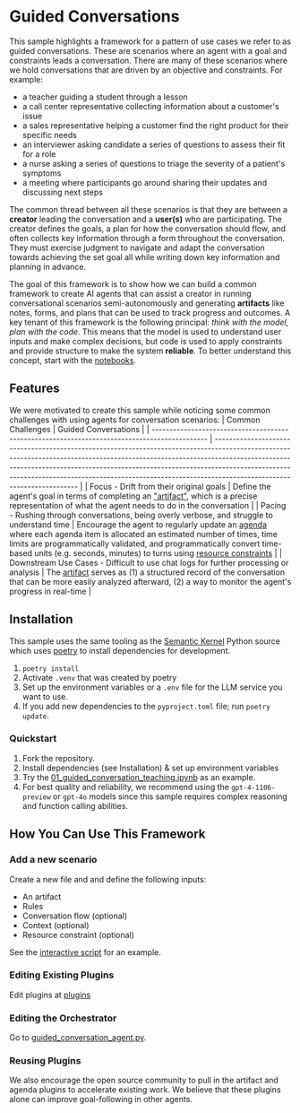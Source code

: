# Guided Conversations
This sample highlights a framework for a pattern of use cases we refer to as guided conversations. 
These are scenarios where an agent with a goal and constraints leads a conversation. There are many of these scenarios where we hold conversations that are driven by an objective and constraints. For example:
- a teacher guiding a student through a lesson
- a call center representative collecting information about a customer's issue
- a sales representative helping a customer find the right product for their specific needs
- an interviewer asking candidate a series of questions to assess their fit for a role
- a nurse asking a series of questions to triage the severity of a patient's symptoms
- a meeting where participants go around sharing their updates and discussing next steps

The common thread between all these scenarios is that they are between a **creator** leading the conversation and a **user(s)** who are participating.
The creator defines the goals, a plan for how the conversation should flow, and often collects key information through a form throughout the conversation. 
They must exercise judgment to navigate and adapt the conversation towards achieving the set goal all while writing down key information and planning in advance.

The goal of this framework is to show how we can build a common framework to create AI agents that can assist a creator in running conversational scenarios semi-autonomously and generating **artifacts** like notes, forms, and plans that can be used to track progress and outcomes. A key tenant of this framework is the following principal: *think with the model, plan with the code*. This means that the model is used to understand user inputs and make complex decisions, but code is used to apply constraints and provide structure to make the system **reliable**. To better understand this concept, start with the [notebooks](./notebooks/).


## Features
We were motivated to create this sample while noticing some common challenges with using agents for conversation scenarios:
| Common Challenges                                                                             | Guided Conversations                                                                                                                                                                                                                                                                                                                                             |
| --------------------------------------------------------------------------------------------- | ---------------------------------------------------------------------------------------------------------------------------------------------------------------------------------------------------------------------------------------------------------------------------------------------------------------------------------------------------------------- |
| Focus - Drift from their original goals                                                       | Define the agent's goal in terms of completing an ["artifact"](./guided_conversation/plugins/artifact.py), which is a precise representation of what the agent needs to do in the conversation                                                                                                                                                                   |
| Pacing - Rushing through conversations, being overly verbose, and struggle to understand time | Encourage the agent to regularly update an [agenda](./guided_conversation/plugins/agenda.py) where each agenda item is allocated an estimated number of times, time limits are programmatically validated, and programmatically convert time-based units (e.g. seconds, minutes) to turns using [resource constraints](./guided_conversation/utils/resources.py) |
| Downstream Use Cases - Difficult to use chat logs for further processing or analysis          | The [artifact](./guided_conversation/plugins/artifact.py) serves as (1) a structured record of the conversation that can be more easily analyzed afterward, (2) a way to monitor the agent's progress in real-time                                                                                                                                               |


## Installation
This sample uses the same tooling as the [Semantic Kernel](https://github.com/microsoft/semantic-kernel/blob/main/python/pyproject.toml) Python source which uses [poetry](https://python-poetry.org/docs/) to install dependencies for development.

1. `poetry install`
1. Activate `.venv` that was created by poetry
1. Set up the environment variables or a `.env` file for the LLM service you want to use.
1. If you add new dependencies to the `pyproject.toml` file; run `poetry update`.


### Quickstart
1. Fork the repository.
1. Install dependencies (see Installation) & set up environment variables
1. Try the [01_guided_conversation_teaching.ipynb](./notebooks/01_guided_conversation_teaching.ipynb) as an example.
1. For best quality and reliability, we recommend using the `gpt-4-1106-preview` or `gpt-4o` models since this sample requires complex reasoning and function calling abilities.


## How You Can Use This Framework 
### Add a new scenario
Create a new file and and define the following inputs:
- An artifact
- Rules 
- Conversation flow (optional)
- Context (optional)
- Resource constraint (optional)

See the [interactive script](./interactive_guided_conversation.py) for an example.

### Editing Existing Plugins
Edit plugins at [plugins](./guided_conversation/plugins/)

### Editing the Orchestrator
Go to [guided_conversation_agent.py](./guided_conversation/plugins/guided_conversation_agent.py). 

### Reusing Plugins
We also encourage the open source community to pull in the artifact and agenda plugins to accelerate existing work. We believe that these plugins alone can improve goal-following in other agents.
